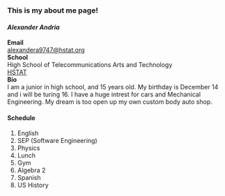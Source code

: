  ### This is my about me page!  
#### **_Alexander Andria_**  
**Email**  
alexandera9747@hstat.org  
**School**  
High School of Telecommunications Arts and Technology  
[HSTAT](www.hstat.org)  
**Bio**  
I am a junior in high school, and 15 years old. My birthday is December 14 and i will be turing 16. I have a huge intrest for cars and Mechanical Engineering. My dream is too open up my own custom body auto shop.  
#### Schedule  
1. English  
2. SEP (Software Engineering)  
3. Physics  
4. Lunch  
5. Gym  
6. Algebra 2  
7. Spanish  
8. US History  

